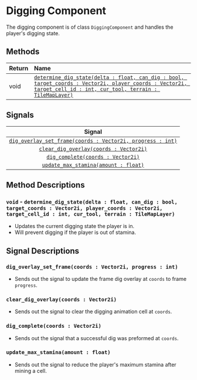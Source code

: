 # Digging Component

The digging component is of class `DiggingComponent` and handles the player's digging state.

## Methods

| Return | Name                                                                              |
| :----- | :-------------------------------------------------------------------------------- |
| void   | [`determine_dig_state(delta : float, can_dig : bool, target_coords : Vector2i, player_coords : Vector2i, target_cell_id : int, cur_tool, terrain : TileMapLayer)`](#void-determine_dig_statedelta-float-can_dig-bool-target_coords-vector2i-player_coords-vector2i-target_cell_id-int-cur_tool-terrain-tilemaplayer) |

## Signals
| Signal                                                                                                             |
|:-----------------------------------------------------------------------------------------------------------------: |
| [`dig_overlay_set_frame(coords : Vector2i, progress : int)`](#dig_overlay_set_framecoords-vector2i-progress-int)   |
| [`clear_dig_overlay(coords : Vector2i)`](#clear_dig_overlaycoords-vector2i)                                        |
| [`dig_complete(coords : Vector2i)`](#dig_completecoords-vector2i)                                                  |
| [`update_max_stamina(amount : float)`](#update_max_staminaamount-float)                                            |

## Method Descriptions

### `void` - `determine_dig_state(delta : float, can_dig : bool, target_coords : Vector2i, player_coords : Vector2i, target_cell_id : int, cur_tool, terrain : TileMapLayer)`
- Updates the current digging state the player is in.
- Will prevent digging if the player is out of stamina.

## Signal Descriptions

### `dig_overlay_set_frame(coords : Vector2i, progress : int)`
- Sends out the signal to update the frame dig overlay at `coords` to frame `progress`.

### `clear_dig_overlay(coords : Vector2i)`
- Sends out the signal to clear the digging animation cell at `coords`.

### `dig_complete(coords : Vector2i)`
- Sends out the signal that a successful dig was preformed at `coords`.

### `update_max_stamina(amount : float)`
- Sends out the signal to reduce the player's maximum stamina after mining a cell.